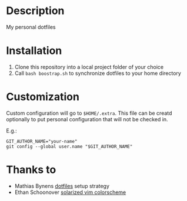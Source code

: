 # Description

My personal dotfiles

# Installation

1. Clone this repository into a local project folder of your choice
2. Call `bash boostrap.sh` to synchronize dotfiles to your home directory

# Customization

Custom configuration will go to `$HOME/.extra`. This file can be creatd optionally to put personal configuration that will not be checked in.

E.g.:

```
GIT_AUTHOR_NAME="your-name"
git config --global user.name "$GIT_AUTHOR_NAME" 
```

# Thanks to

- Mathias Bynens [dotfiles](https://github.com/mathiasbynens/dotfiles) setup strategy
- Ethan Schoonover [solarized vim colorscheme](https://github.com/altercation/vim-colors-solarized)
